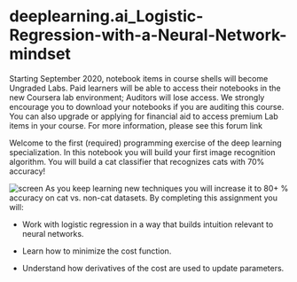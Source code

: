 # deeplearning.ai_Logistic-Regression-with-a-Neural-Network-mindset

Starting September 2020, notebook items in course shells will become Ungraded Labs. Paid learners will be able to access their notebooks in the new Coursera lab environment; Auditors will lose access. We strongly encourage you to download your notebooks if you are auditing this course. You can also upgrade or applying for financial aid to access premium Lab items in your course. For more information, please see this forum link

Welcome to the first (required) programming exercise of the deep learning specialization. In this notebook you will build your first image recognition algorithm. You will build a cat classifier that recognizes cats with 70% accuracy!

![screen](https://d3c33hcgiwev3.cloudfront.net/imageAssetProxy.v1/3GDwQXrhEee6mw7xN92yoA_c36b695905cda00b9b2b04db81566c24_Screen-Shot-2017-08-06-at-12.59.40-PM.png?expiry=1601769600000&hmac=87n7FTVOzsyO_Oo8JBrXNhg4ttLW1nKRtUrnONIZNDw)
As you keep learning new techniques you will increase it to 80+ % accuracy on cat vs. non-cat datasets. By completing this assignment you will:

- Work with logistic regression in a way that builds intuition relevant to neural networks.

- Learn how to minimize the cost function.

- Understand how derivatives of the cost are used to update parameters.
